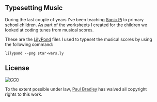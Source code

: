 
## Typesetting Music

During the last couple of years I've been teaching [Sonic Pi](https://nhs.io/sonicpi/) to primary school children. As part of the worksheets I created for the children we looked at coding tunes from musical scores.

These are the [LilyPond](http://www.lilypond.org/) files I used to typeset the musical scores by using the following command:

    lilypond --png star-wars.ly


## License

[![CC0](https://licensebuttons.net/p/zero/1.0/88x31.png)](http://creativecommons.org/publicdomain/zero/1.0/)

To the extent possible under law, [Paul Bradley](https://nhs.io) has waived all copyright rights to this work.
